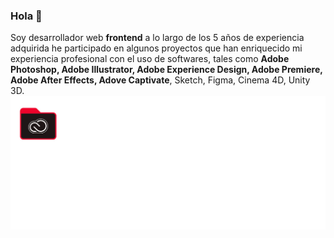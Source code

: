 ### Hola 👋
Soy desarrollador web __frontend__ a lo largo de los 5 años de experiencia adquirida he participado en algunos proyectos que han enriquecido mi experiencia profesional con el uso de softwares, tales como __Adobe Photoshop, Adobe Illustrator, Adobe Experience Design, Adobe Premiere, Adobe After Effects, Adove Captivate__, Sketch, Figma, Cinema 4D, Unity 3D.
![garyavendanio](readme.jpg)